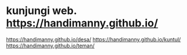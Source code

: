 # kunjungi web. https://handimanny.github.io/
https://handimanny.github.io/desa/
https://handimanny.github.io/kuntul/
https://handimanny.github.io/teman/
